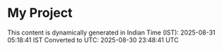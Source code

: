# My Project

This content is dynamically generated in Indian Time (IST): 2025-08-31 05:18:41 IST
Converted to UTC: 2025-08-30 23:48:41 UTC
